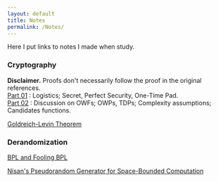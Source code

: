 ```yaml
---
layout: default
title: Notes
permalink: /Notes/
---
```

Here I put links to notes I made when study.

### Cryptography   
**Disclaimer.** Proofs don't necessarily follow the proof in the original references.  
[Part 01](https://jiyuzhang1994.github.io/CryptoLec01/) : Logistics; Secret, Perfect Security, One-Time Pad.  
[Part 02](https://jiyuzhang1994.github.io/CryptoLec02/) : Discussion on OWFs; OWPs, TDPs; Complexity assumptions; Candidates functions.  

[Goldreich-Levin Theorem](https://jiyuzhang1994.github.io/glthm/)

### Derandomization  

[BPL and Fooling BPL](https://jiyuzhang1994.github.io/derandbpl/)

[Nisan's Pseudorandom Generator for Space-Bounded Computation](https://jiyuzhang1994.github.io/nisanprg/)